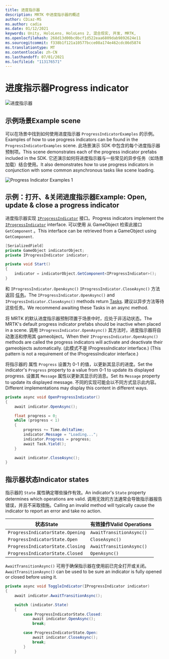 ```yaml
---
title: 进度指示器
description: MRTK 中进度指示器的概述
author: CDiaz-MS
ms.author: cadia
ms.date: 01/12/2021
keywords: Unity, HoloLens, HoloLens 2, 混合现实, 开发, MRTK,
ms.openlocfilehash: 268d13d00bc0bcf1d522eaa6809dab9892624e11
ms.sourcegitcommit: f338b1f121a10577bcce08a174e462cdc86d5874
ms.translationtype: MT
ms.contentlocale: zh-CN
ms.lasthandoff: 07/01/2021
ms.locfileid: "113176571"
---
```

# <a name="progress-indicator"></a><span data-ttu-id="922d6-104">进度指示器</span><span class="sxs-lookup"><span data-stu-id="922d6-104">Progress indicator</span></span>

![进度指示器](../images/progress-indicator/MRTK_ProgressIndicator_Main.png)

## <a name="example-scene"></a><span data-ttu-id="922d6-106">示例场景</span><span class="sxs-lookup"><span data-stu-id="922d6-106">Example scene</span></span>

<span data-ttu-id="922d6-107">可以在场景中找到如何使用进度指示器 `ProgressIndicatorExamples` 的示例。</span><span class="sxs-lookup"><span data-stu-id="922d6-107">Examples of how to use progress indicators can be found in the `ProgressIndicatorExamples` scene.</span></span> <span data-ttu-id="922d6-108">此场景演示 SDK 中包含的每个进度指示器预制项。</span><span class="sxs-lookup"><span data-stu-id="922d6-108">This scene demonstrates each of the progress indicator prefabs included in the SDK.</span></span> <span data-ttu-id="922d6-109">它还演示如何将进度指示器与一些常见的异步任务（如场景加载）结合使用。</span><span class="sxs-lookup"><span data-stu-id="922d6-109">It also demonstrates how to use progress indicators in conjunction with some common asynchronous tasks like scene loading.</span></span>

<img src="../images/progress-indicator/MRTK_ProgressIndicator_Examples.png" alt="Progress Indicator Examples 1">

## <a name="example-open-update--close-a-progress-indicator"></a><span data-ttu-id="922d6-110">示例：打开、&关闭进度指示器</span><span class="sxs-lookup"><span data-stu-id="922d6-110">Example: Open, update & close a progress indicator</span></span>

<span data-ttu-id="922d6-111">进度指示器实现 [`IProgressIndicator`](xref:Microsoft.MixedReality.Toolkit.UI.IProgressIndicator) 接口。</span><span class="sxs-lookup"><span data-stu-id="922d6-111">Progress indicators implement the [`IProgressIndicator`](xref:Microsoft.MixedReality.Toolkit.UI.IProgressIndicator) interface.</span></span> <span data-ttu-id="922d6-112">可以使用 从 GameObject 检索此接口 `GetComponent` 。</span><span class="sxs-lookup"><span data-stu-id="922d6-112">This interface can be retrieved from a GameObject using `GetComponent`.</span></span>

```c#
[SerializedField]
private GameObject indicatorObject;
private IProgressIndicator indicator;

private void Start()
{
    indicator = indicatorObject.GetComponent<IProgressIndicator>();
}
```

<span data-ttu-id="922d6-113">和 `IProgressIndicator.OpenAsync()` `IProgressIndicator.CloseAsync()` 方法返回 [任务](xref:System.Threading.Tasks.Task)。</span><span class="sxs-lookup"><span data-stu-id="922d6-113">The `IProgressIndicator.OpenAsync()` and `IProgressIndicator.CloseAsync()` methods return [Tasks](xref:System.Threading.Tasks.Task).</span></span> <span data-ttu-id="922d6-114">建议以异步方法等待这些任务。</span><span class="sxs-lookup"><span data-stu-id="922d6-114">We recommend awaiting these Tasks in an async method.</span></span>

<span data-ttu-id="922d6-115">将 MRTK 的默认进度指示器预制项置于场景中时，应处于非活动状态。</span><span class="sxs-lookup"><span data-stu-id="922d6-115">The MRTK's default progress indicator prefabs should be inactive when placed in a scene.</span></span> <span data-ttu-id="922d6-116">调用 `IProgressIndicator.OpenAsync()` 其方法时，进度指示器将自动激活和停用其 gameobject。</span><span class="sxs-lookup"><span data-stu-id="922d6-116">When their `IProgressIndicator.OpenAsync()` methods are called the progress indicators will activate and deactivate their gameobjects automatically.</span></span> <span data-ttu-id="922d6-117"> (此模式不是 IProgressIndicator interface.) </span><span class="sxs-lookup"><span data-stu-id="922d6-117">(This pattern is not a requirement of the IProgressIndicator interface.)</span></span>

<span data-ttu-id="922d6-118">将指示器的 属性 `Progress` 设置为 0-1 的值，以更新其显示的进度。</span><span class="sxs-lookup"><span data-stu-id="922d6-118">Set the indicator's `Progress` property to a value from 0-1 to update its displayed progress.</span></span> <span data-ttu-id="922d6-119">设置其 `Message` 属性以更新其显示的消息。</span><span class="sxs-lookup"><span data-stu-id="922d6-119">Set its `Message` property to update its displayed message.</span></span> <span data-ttu-id="922d6-120">不同的实现可能会以不同方式显示此内容。</span><span class="sxs-lookup"><span data-stu-id="922d6-120">Different implementations may display this content in different ways.</span></span>

```c#
private async void OpenProgressIndicator()
{
    await indicator.OpenAsync();

    float progress = 0;
    while (progress < 1)
    {
        progress += Time.deltaTime;
        indicator.Message = "Loading...";
        indicator.Progress = progress;
        await Task.Yield();
    }

    await indicator.CloseAsync();
}
```

## <a name="indicator-states"></a><span data-ttu-id="922d6-121">指示器状态</span><span class="sxs-lookup"><span data-stu-id="922d6-121">Indicator states</span></span>

<span data-ttu-id="922d6-122">指示器的 `State` 属性确定哪些操作有效。</span><span class="sxs-lookup"><span data-stu-id="922d6-122">An indicator's `State` property determines which operations are valid.</span></span> <span data-ttu-id="922d6-123">调用无效的方法通常会导致指示器报告错误，并且不采取措施。</span><span class="sxs-lookup"><span data-stu-id="922d6-123">Calling an invalid method will typically cause the indicator to report an error and take no action.</span></span>

<span data-ttu-id="922d6-124">状态</span><span class="sxs-lookup"><span data-stu-id="922d6-124">State</span></span> | <span data-ttu-id="922d6-125">有效操作</span><span class="sxs-lookup"><span data-stu-id="922d6-125">Valid Operations</span></span>
--- | ---
`ProgressIndicatorState.Opening` | `AwaitTransitionAsync()`
`ProgressIndicatorState.Open` | `CloseAsync()`
`ProgressIndicatorState.Closing` | `AwaitTransitionAsync()`
`ProgressIndicatorState.Closed` | `OpenAsync()`

<span data-ttu-id="922d6-126">`AwaitTransitionAsync()` 可用于确保指示器在使用前已完全打开或关闭。</span><span class="sxs-lookup"><span data-stu-id="922d6-126">`AwaitTransitionAsync()` can be used to be sure an indicator is fully opened or closed before using it.</span></span>

```c#
private async void ToggleIndicator(IProgressIndicator indicator)
{
    await indicator.AwaitTransitionAsync();

    switch (indicator.State)
    {
        case ProgressIndicatorState.Closed:
            await indicator.OpenAsync();
            break;

        case ProgressIndicatorState.Open:
            await indicator.CloseAsync();
            break;
        }
    }
```
